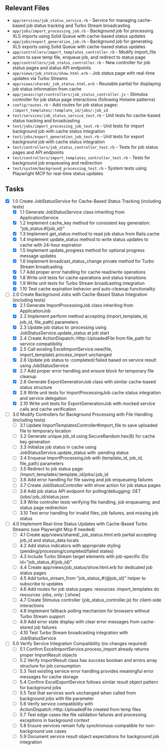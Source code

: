 ## Relevant Files

- `app/services/job_status_service.rb` - Service for managing cache-based job status tracking and Turbo Stream broadcasting
- `app/jobs/import_processing_job.rb` - Background job for processing XLS imports using Solid Queue with cache-based status updates
- `app/jobs/export_generation_job.rb` - Background job for generating XLS exports using Solid Queue with cache-based status updates
- `app/controllers/import_templates_controller.rb` - Modify import_file action to save temp file, enqueue job, and redirect to status page
- `app/controllers/job_status_controller.rb` - New controller for job status pages and status API endpoints
- `app/views/job_status/show.html.erb` - Job status page with real-time updates via Turbo Streams
- `app/views/shared/_job_status.html.erb` - Reusable partial for displaying job status information from cache
- `app/javascript/controllers/job_status_controller.js` - Stimulus controller for job status page interactions (following Hotwire patterns)
- `config/routes.rb` - Add routes for job status pages: `/import_templates/:template_id/jobs/:job_id`
- `test/services/job_status_service_test.rb` - Unit tests for cache-based status tracking and broadcasting
- `test/jobs/import_processing_job_test.rb` - Unit tests for import background job with cache status integration
- `test/jobs/export_generation_job_test.rb` - Unit tests for export background job with cache status integration
- `test/controllers/job_status_controller_test.rb` - Tests for job status pages and API endpoints
- `test/controllers/import_templates_controller_test.rb` - Tests for background job enqueueing and redirection
- `test/system/background_processing_test.rb` - System tests using Playwright MCP for real-time status updates

## Tasks

- [x] 1.0 Create JobStatusService for Cache-Based Status Tracking (including tests)
  - [x] 1.1 Generate JobStatusService class inheriting from ApplicationService
  - [x] 1.2 Implement cache_key method for consistent key generation: "job_status:#{job_id}"
  - [x] 1.3 Implement get_status method to read job status from Rails.cache
  - [x] 1.4 Implement update_status method to write status updates to cache with 24-hour expiration
  - [x] 1.5 Implement update_progress method for optional progress message updates
  - [x] 1.6 Implement broadcast_status_change private method for Turbo Stream broadcasting
  - [x] 1.7 Add proper error handling for cache read/write operations
  - [x] 1.8 Write unit tests for cache operations and status transitions
  - [x] 1.9 Write unit tests for Turbo Stream broadcasting integration
  - [x] 1.10 Test cache expiration behavior and auto-cleanup functionality

- [ ] 2.0 Create Background Jobs with Cache-Based Status Integration (including tests)
  - [x] 2.1 Generate ImportProcessingJob class inheriting from ApplicationJob
  - [x] 2.2 Implement perform method accepting (import_template_id, job_id, file_path) parameters
  - [x] 2.3 Update job status to :processing using JobStatusService.update_status at job start
  - [x] 2.4 Create ActionDispatch::Http::UploadedFile from file_path for service compatibility
  - [x] 2.5 Call existing ExcelImportService.new(file, import_template).process_import unchanged
  - [x] 2.6 Update job status to :completed/:failed based on service result using JobStatusService
  - [x] 2.7 Add proper error handling and ensure block for temporary file cleanup
  - [x] 2.8 Generate ExportGenerationJob class with similar cache-based status structure
  - [x] 2.9 Write unit tests for ImportProcessingJob cache status integration and service delegation
  - [x] 2.10 Write unit tests for ExportGenerationJob with mocked service calls and cache verification

- [ ] 3.0 Modify Controllers for Background Processing with File Handling (including tests)
  - [ ] 3.1 Update ImportTemplatesController#import_file to save uploaded file to temporary location
  - [ ] 3.2 Generate unique job_id using SecureRandom.hex(8) for cache key generation
  - [ ] 3.3 Initialize job status in cache using JobStatusService.update_status with :pending status
  - [ ] 3.4 Enqueue ImportProcessingJob with (template_id, job_id, file_path) parameters
  - [ ] 3.5 Redirect to job status page: /import_templates/:template_id/jobs/:job_id
  - [ ] 3.6 Add error handling for file saving and job enqueueing failures
  - [ ] 3.7 Create JobStatusController with show action for job status pages
  - [ ] 3.8 Add job status API endpoint for polling/debugging: GET /jobs/:job_id/status.json
  - [ ] 3.9 Write controller tests verifying file handling, job enqueueing, and status page redirection
  - [ ] 3.10 Test error handling for invalid files, job failures, and missing job status

- [ ] 4.0 Implement Real-time Status Updates with Cache-Based Turbo Streams (use Playwright Mcp If needed)
  - [ ] 4.1 Create app/views/shared/_job_status.html.erb partial accepting job_id and status_data locals
  - [ ] 4.2 Add status indicators with appropriate styling (pending/processing/completed/failed states)
  - [ ] 4.3 Include Turbo Stream target elements with job-specific IDs: id="job_status_#{job_id}"
  - [ ] 4.4 Create app/views/job_status/show.html.erb for dedicated job status pages
  - [ ] 4.5 Add turbo_stream_from "job_status_#{@job_id}" helper to subscribe to updates
  - [ ] 4.6 Add routes for job status pages: resources :import_templates do resources :jobs, only: [:show]
  - [ ] 4.7 Create Stimulus controller (job_status_controller.js) for client-side interactions
  - [ ] 4.8 Implement fallback polling mechanism for browsers without Turbo Stream support
  - [ ] 4.9 Add error state display with clear error messages from cache-stored job failures
  - [ ] 4.10 Test Turbo Stream broadcasting integration with JobStatusService

- [ ] 5.0 Verify Service Integration Compatibility (no changes required)
  - [ ] 5.1 Confirm ExcelImportService.process_import already returns proper ImportResult objects
  - [ ] 5.2 Verify ImportResult class has success boolean and errors array structure for job consumption
  - [ ] 5.3 Test existing service error handling provides meaningful error messages for cache storage
  - [ ] 5.4 Confirm ExcelExportService follows similar result object pattern for background jobs
  - [ ] 5.5 Test that services work unchanged when called from background jobs with file parameter
  - [ ] 5.6 Verify service compatibility with ActionDispatch::Http::UploadedFile created from temp files
  - [ ] 5.7 Test edge cases like file validation failures and processing exceptions in background context
  - [ ] 5.8 Ensure services remain fully synchronous-compatible for non-background use cases
  - [ ] 5.9 Document service result object expectations for background job integration